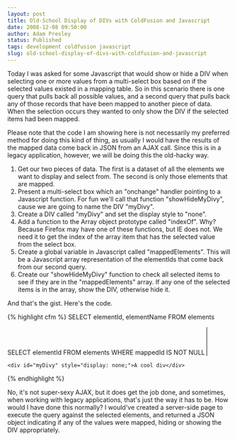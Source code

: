 ```yaml
---
layout: post
title: Old-School Display of DIVs with ColdFusion and Javascript
date: 2008-12-08 09:50:00
author: Adam Presley
status: Published
tags: development coldfusion javascript
slug: old-school-display-of-divs-with-coldfusion-and-javascript
---
```


Today I was asked for some Javascript that would show or hide a DIV when
selecting one or more values from a multi-select box based on if the
selected values existed in a mapping table. So in this scenario there is
one query that pulls back all possible values, and a second query that
pulls back any of those records that have been mapped to another piece
of data. When the selection occurs they wanted to only show the DIV if
the selected items had been mapped.  

Please note that the code I am showing here is not necessarily my
preferred method for doing this kind of thing, as usually I would have
the results of the mapped data come back in JSON from an AJAX call.
Since this is in a legacy application, however, we will be doing this
the old-hacky way.  

1.  Get our two pieces of data. The first is a dataset of all the
    elements we want to display and select from. The second is only
    those elements that are mapped.
2.  Present a multi-select box which an "onchange" handler pointing to a
    Javascript function. For fun we'll call that function
    "showHideMyDivy", cause we are going to name the DIV "myDivy".
3.  Create a DIV called "myDivy" and set the display style to "none".
4.  Add a function to the Array object prototype called "indexOf". Why?
    Because Firefox may have one of these functions, but IE does not. We
    need it to get the index of the array item that has the selected
    value from the select box.
5.  Create a global variable in Javascript called "mappedElements". This
    will be a Javascript array representation of the elementIds that
    come back from our second query.
6.  Create our "showHideMyDivy" function to check all selected items to
    see if they are in the "mappedElements" array. If any one of the
    selected items is in the array, show the DIV, otherwise hide it.
  
And that's the gist. Here's the code.  

{% highlight cfm %}
<cfquery name="qryElements" datasource="#application.dsn#">
    SELECT elementId, elementName FROM elements
</cfquery>

<cfquery name="qryMappedElements" datasource="#application.dsn#">
    SELECT elementId FROM elements WHERE mappedId IS NOT NULL
</cfquery>

<html>
<head>

<script language="javascript">
    var mappedElements = [
        <cfoutput query="qryMappedElements">#qryMappedElements.elementId#<cfif qryMappedElements.currentRow LT qryMappedElements.recordCount>,</cfif></cfoutput>
    ];

    // This prototype is provided by the Mozilla foundation and
    // is distributed under the MIT license.
    // http://www.ibiblio.org/pub/Linux/LICENSES/mit.license
    // This is to support IE
    if (!Array.prototype.indexOf) {
        Array.prototype.indexOf = function(elt /*, from*/) {
            var len = this.length;

            var from = Number(arguments[1]) || 0;
            from = (from < 0) ? Math.ceil(from) : Math.floor(from);
            if (from < 0) {
                from += len;
            }

            for (; from < len; from++) {
                if (from in this &amp;&amp; this[from] === elt) return from;
            }

            return -1;
        };
    }

    function showHideMyDivy(obj) {
        var selectedIndex = -1; var displayFlag = false;
        var myDivyEl = document.getElementById('myDivy');
        var index = 0;

        for (index = 0; index < obj.options.length; index++) {
            var option = obj.options[index];

            selectedIndex = (option.selected &amp;&amp; mappedElements.indexOf(Number(option.value))) ? mappedElements.indexOf(Number(option.value)) : -1;
            if (selectedIndex > -1) {
                displayFlag = true;
                break;
            }
        }

        myDivyEl.style.display = (displayFlag) ? 'block' : 'none';
    }

</script>
</head>

<body>
    <select name="selecty" id="selecty" onchange="showHideMyDivy(this);" multiple>
        <cfoutput query="qryElements">
            <option value="#qryElements.elementId#">#qryElements.elementName#</option>
        </cfoutput>
    </select>

    <div id="myDivy" style="display: none;">A cool div</div>

</body>
</html>
{% endhighlight %}

No, it's not super-sexy AJAX, but it does get the job done, and
sometimes, when working with legacy applications, that's just the way it
has to be. How would I have done this normally? I would've created a
server-side page to execute the query against the selected elements, and
returned a JSON object indicating if any of the values were mapped,
hiding or showing the DIV appropriately.

